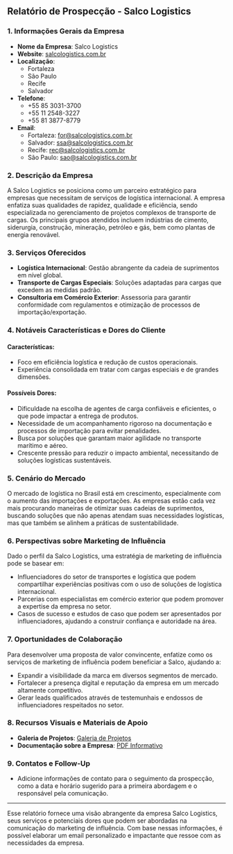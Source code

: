 ## Relatório de Prospecção - Salco Logistics

### 1. Informações Gerais da Empresa
- **Nome da Empresa**: Salco Logistics
- **Website**: [salcologistics.com.br](https://salcologistics.com.br)
- **Localização**: 
  - Fortaleza
  - São Paulo
  - Recife
  - Salvador
- **Telefone**: 
  - +55 85 3031-3700
  - +55 11 2548-3227
  - +55 81 3877-8779
- **Email**: 
  - Fortaleza: for@salcologistics.com.br
  - Salvador: ssa@salcologistics.com.br
  - Recife: rec@salcologistics.com.br
  - São Paulo: sao@salcologistics.com.br

### 2. Descrição da Empresa
A Salco Logistics se posiciona como um parceiro estratégico para empresas que necessitam de serviços de logística internacional. A empresa enfatiza suas qualidades de rapidez, qualidade e eficiência, sendo especializada no gerenciamento de projetos complexos de transporte de cargas. Os principais grupos atendidos incluem indústrias de cimento, siderurgia, construção, mineração, petróleo e gás, bem como plantas de energia renovável.

### 3. Serviços Oferecidos
- **Logística Internacional**: Gestão abrangente da cadeia de suprimentos em nível global.
- **Transporte de Cargas Especiais**: Soluções adaptadas para cargas que excedem as medidas padrão.
- **Consultoria em Comércio Exterior**: Assessoria para garantir conformidade com regulamentos e otimização de processos de importação/exportação.

### 4. Notáveis Características e Dores do Cliente
#### Características:
- Foco em eficiência logística e redução de custos operacionais.
- Experiência consolidada em tratar com cargas especiais e de grandes dimensões.

#### Possíveis Dores:
- Dificuldade na escolha de agentes de carga confiáveis e eficientes, o que pode impactar a entrega de produtos.
- Necessidade de um acompanhamento rigoroso na documentação e processos de importação para evitar penalidades.
- Busca por soluções que garantam maior agilidade no transporte marítimo e aéreo.
- Crescente pressão para reduzir o impacto ambiental, necessitando de soluções logísticas sustentáveis.

### 5. Cenário do Mercado
O mercado de logística no Brasil está em crescimento, especialmente com o aumento das importações e exportações. As empresas estão cada vez mais procurando maneiras de otimizar suas cadeias de suprimentos, buscando soluções que não apenas atendam suas necessidades logísticas, mas que também se alinhem a práticas de sustentabilidade.

### 6. Perspectivas sobre Marketing de Influência
Dado o perfil da Salco Logistics, uma estratégia de marketing de influência pode se basear em:
- Influenciadores do setor de transportes e logística que podem compartilhar experiências positivas com o uso de soluções de logística internacional.
- Parcerias com especialistas em comércio exterior que podem promover a expertise da empresa no setor.
- Casos de sucesso e estudos de caso que podem ser apresentados por influenciadores, ajudando a construir confiança e autoridade na área.

### 7. Oportunidades de Colaboração
Para desenvolver uma proposta de valor convincente, enfatize como os serviços de marketing de influência podem beneficiar a Salco, ajudando a:
- Expandir a visibilidade da marca em diversos segmentos de mercado.
- Fortalecer a presença digital e reputação da empresa em um mercado altamente competitivo.
- Gerar leads qualificados através de testemunhais e endossos de influenciadores respeitados no setor.

### 8. Recursos Visuais e Materiais de Apoio
- **Galeria de Projetos**: [Galeria de Projetos](https://salcologistics.com.br/galeria/)
- **Documentação sobre a Empresa**: [PDF Informativo](https://salcologistics.com.br/wp-content/themes/salco/pdf/231233111609_PT.pdf)

### 9. Contatos e Follow-Up
- Adicione informações de contato para o seguimento da prospecção, como a data e horário sugerido para a primeira abordagem e o responsável pela comunicação.

---

Esse relatório fornece uma visão abrangente da empresa Salco Logistics, seus serviços e potenciais dores que podem ser abordadas na comunicação do marketing de influência. Com base nessas informações, é possível elaborar um email personalizado e impactante que ressoe com as necessidades da empresa.